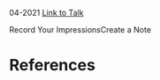 

04-2021
[Link to Talk](https://www.churchofjesuschrist.org/study/general-conference/2021/04/sunday-afternoon-session?lang=eng)

Record Your ImpressionsCreate a Note

# References
